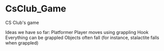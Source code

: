 # CsClub_Game
CS Club's game

Ideas we have so far:
	Platformer
	Player moves using grappling Hook
	Everything can be grappled
	Objects often fall (for instance, stalactite falls when grappled)
	